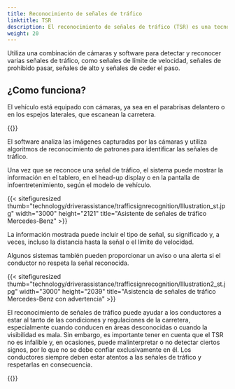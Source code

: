 ```yaml
---
title: Reconocimiento de señales de tráfico
linktitle: TSR
description: El reconocimiento de señales de tráfico (TSR) es una tecnología utilizada en algunos vehículos modernos que ayuda a los conductores a identificar e interpretar las señales de tráfico.
weight: 20
---
```

<!-- markdownlint-disable MD033 -->

Utiliza una combinación de cámaras y software para detectar y reconocer varias señales de tráfico, como señales de límite de velocidad, señales de prohibido pasar, señales de alto y señales de ceder el paso.

## ¿Como funciona?

El vehículo está equipado con cámaras, ya sea en el parabrisas delantero o en los espejos laterales, que escanean la carretera.

{{<evkxdisplayaddarticle />}}

El software analiza las imágenes capturadas por las cámaras y utiliza algoritmos de reconocimiento de patrones para identificar las señales de tráfico.

Una vez que se reconoce una señal de tráfico, el sistema puede mostrar la información en el tablero, en el head-up display o en la pantalla de infoentretenimiento, según el modelo de vehículo.

{{< sitefiguresized thumb="technology/driverassistance/trafficsignrecognition/Illustration_st.jpg" width="3000" height="2121" title="Asistente de señales de tráfico Mercedes-Benz" >}}

La información mostrada puede incluir el tipo de señal, su significado y, a veces, incluso la distancia hasta la señal o el límite de velocidad.

Algunos sistemas también pueden proporcionar un aviso o una alerta si el conductor no respeta la señal reconocida.

{{< sitefiguresized thumb="technology/driverassistance/trafficsignrecognition/Illustration2_st.jpg" width="3000" height="2039" title="Asistencia de señales de tráfico Mercedes-Benz con advertencia" >}}

El reconocimiento de señales de tráfico puede ayudar a los conductores a estar al tanto de las condiciones y regulaciones de la carretera, especialmente cuando conducen en áreas desconocidas o cuando la visibilidad es mala. Sin embargo, es importante tener en cuenta que el TSR no es infalible y, en ocasiones, puede malinterpretar o no detectar ciertos signos, por lo que no se debe confiar exclusivamente en él. Los conductores siempre deben estar atentos a las señales de tráfico y respetarlas en consecuencia.

{{<evkxdisplayaddarticle />}}
